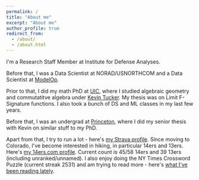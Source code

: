```yaml
---
permalink: /
title: "About me"
excerpt: "About me"
author_profile: true
redirect_from: 
  - /about/
  - /about.html
---
```


I'm a Research Staff Member at Institute for Defense Analyses.

Before that, I was a Data Scientist at NORAD/USNORTHCOM and a Data Scientist at [ModelOp](https://www.modelop.com/).

Prior to that, I did my math PhD at [UIC](https://mscs.uic.edu/), where I studied algebraic geometry and commutatitve algebra under [Kevin Tucker](https://kftucker.people.uic.edu/home/). My thesis was on Limit F-Signature functions. I also took a bunch of DS and ML classes in my last few years.

Before that, I was an undergrad at [Princeton](https://www.math.princeton.edu/), where I did my senior thesis with Kevin on similar stuff to my PhD.

Apart from that, I try to run a lot - here's [my Strava profile](https://www.strava.com/athletes/6930119). Since moving to Colorado, I've become interested in hiking, in particular 14ers and 13ers. Here's [my 14ers.com profile](https://www.14ers.com/forum/memberlist.php?mode=viewprofile&u=96184). Current count is 45/58 14ers and 39 13ers (including unranked/unnamed). I also enjoy doing the NY Times Crossword Puzzle (current streak 2531) and am trying to read more - here's [what I've been reading lately](https://sjshide.github.io/reading/).
